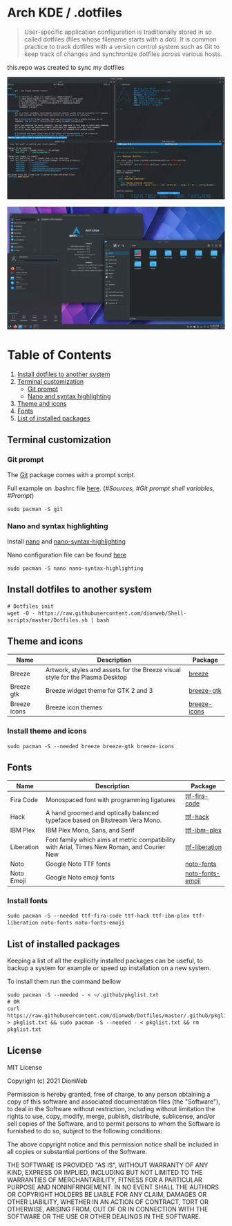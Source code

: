 # Arch KDE / .dotfiles

> User-specific application configuration is traditionally stored in so called dotfiles (files whose filename starts with a dot). It is common practice to track dotfiles with a version control system such as Git to keep track of changes and synchronize dotfiles across various hosts.

this.repo was created to sync my dotfiles

![Screenshot](https://raw.githubusercontent.com/dionweb/Dotfiles/master/.github/Dot1.png)

![Screenshot](https://raw.githubusercontent.com/dionweb/Dotfiles/master/.github/Dot2.png)

# Table of Contents

1. [Install dotfiles to another system](#install-dotfiles-to-another-system)
2. [Terminal customization](#terminal-customization)
   -  [Git prompt](#git-prompt)
   -  [Nano and syntax highlighting](#nano-and-syntax-highlighting)
3. [Theme and icons](#theme-and-icons)
4. [Fonts](#fonts)
5. [List of installed packages](#list-of-installed-packages)

## Terminal customization

### Git prompt

The [Git](https://archlinux.org/packages/extra/x86_64/git/) package comes with a prompt script.

Full example on .bashrc file [here](https://github.com/dionweb/Dotfiles/blob/master/.bashrc). (_#Sources, #Git prompt shell variables, #Prompt_)

```
sudo pacman -S git
```

### Nano and syntax highlighting

Install [nano](https://archlinux.org/packages/core/x86_64/nano/) and [nano-syntax-highlighting](https://archlinux.org/packages/community/any/nano-syntax-highlighting/)

Nano configuration file can be found [here](https://github.com/dionweb/Dotfiles/blob/master/.config/nano/nanorc)

```
sudo pacman -S nano nano-syntax-highlighting
```

## Install dotfiles to another system

```
# Dotfiles init
wget -O - https://raw.githubusercontent.com/dionweb/Shell-scripts/master/Dotfiles.sh | bash
```

## Theme and icons

| Name         | Description                                                                   | Package                                                                |
| ------------ | ----------------------------------------------------------------------------- | ---------------------------------------------------------------------- |
| Breeze       | Artwork, styles and assets for the Breeze visual style for the Plasma Desktop | [breeze](https://archlinux.org/packages/extra/x86_64/breeze/)          |
| Breeze gtk   | Breeze widget theme for GTK 2 and 3                                           | [breeze-gtk](https://archlinux.org/packages/extra/any/breeze-gtk/)     |
| Breeze icons | Breeze icon themes                                                            | [breeze-icons](https://archlinux.org/packages/extra/any/breeze-icons/) |

### Install theme and icons

```
sudo pacman -S --needed breeze breeze-gtk breeze-icons
```

## Fonts

| Name       | Description                                                                                 | Package                                                                        |
| ---------- | ------------------------------------------------------------------------------------------- | ------------------------------------------------------------------------------ |
| Fira Code  | Monospaced font with programming ligatures                                                  | [ttf-fira-code](https://archlinux.org/packages/community/any/ttf-fira-code/)   |
| Hack       | A hand groomed and optically balanced typeface based on Bitstream Vera Mono.                | [ttf-hack](https://archlinux.org/packages/extra/any/ttf-hack/)                 |
| IBM Plex   | IBM Plex Mono, Sans, and Serif                                                              | [ttf-ibm-plex](https://archlinux.org/packages/community/any/ttf-ibm-plex/)     |
| Liberation | Font family which aims at metric compatibility with Arial, Times New Roman, and Courier New | [ttf-liberation](https://archlinux.org/packages/community/any/ttf-liberation/) |
| Noto       | Google Noto TTF fonts                                                                       | [noto-fonts](https://archlinux.org/packages/extra/any/noto-fonts/)             |
| Noto Emoji | Google Noto emoji fonts                                                                     | [noto-fonts-emoji](https://archlinux.org/packages/extra/any/noto-fonts-emoji/) |

### Install fonts

```
sudo pacman -S --needed ttf-fira-code ttf-hack ttf-ibm-plex ttf-liberation noto-fonts noto-fonts-emoji
```

## List of installed packages

Keeping a list of all the explicitly installed packages can be useful, to backup a system for example or speed up installation on a new system.

To install them run the command bellow

```
sudo pacman -S --needed - < ~/.github/pkglist.txt
# OR
curl https://raw.githubusercontent.com/dionweb/Dotfiles/master/.github/pkglist.txt > pkglist.txt && sudo pacman -S --needed - < pkglist.txt && rm pkglist.txt
```

## License

MIT License

Copyright (c) 2021 DionWeb

Permission is hereby granted, free of charge, to any person obtaining a copy
of this software and associated documentation files (the "Software"), to deal
in the Software without restriction, including without limitation the rights
to use, copy, modify, merge, publish, distribute, sublicense, and/or sell
copies of the Software, and to permit persons to whom the Software is
furnished to do so, subject to the following conditions:

The above copyright notice and this permission notice shall be included in all
copies or substantial portions of the Software.

THE SOFTWARE IS PROVIDED "AS IS", WITHOUT WARRANTY OF ANY KIND, EXPRESS OR
IMPLIED, INCLUDING BUT NOT LIMITED TO THE WARRANTIES OF MERCHANTABILITY,
FITNESS FOR A PARTICULAR PURPOSE AND NONINFRINGEMENT. IN NO EVENT SHALL THE
AUTHORS OR COPYRIGHT HOLDERS BE LIABLE FOR ANY CLAIM, DAMAGES OR OTHER
LIABILITY, WHETHER IN AN ACTION OF CONTRACT, TORT OR OTHERWISE, ARISING FROM,
OUT OF OR IN CONNECTION WITH THE SOFTWARE OR THE USE OR OTHER DEALINGS IN THE
SOFTWARE.

```

```
